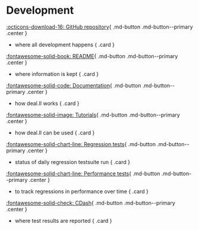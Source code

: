 Development
===========

<div class="grid" markdown>

[:octicons-download-16: GitHub repository](https://github.com/dealii/dealii){ .md-button .md-button--primary .center }<br>
- where all development happens
{ .card }

[:fontawesome-solid-book: README](https://www.dealii.org/developer/readme.html){ .md-button .md-button--primary .center }<br>
- where information is kept
{ .card }

[:fontawesome-solid-code: Documentation](https://dealii.org/developer/doxygen/deal.II){ .md-button .md-button--primary .center }<br>
- how deal.II works
{ .card }

[:fontawesome-solid-image: Tutorials](https://www.dealii.org/developer/doxygen/deal.II/Tutorial.html){ .md-button .md-button--primary .center }<br>
- how deal.II can be used
{ .card }

[:fontawesome-solid-chart-line: Regression tests](https://dealii.org/regression_tests/reports/render.html?#!current.md){ .md-button .md-button--primary .center }<br>
- status of daily regression testsuite run
{ .card }

[:fontawesome-solid-chart-line: Performance tests](https://dealii.org/performance_tests/reports/render.html?#!current.md){ .md-button .md-button--primary .center }<br>
- to track regressions in performance over time
{ .card }

[:fontawesome-solid-check: CDash](https://cdash.dealii.org/index.php?project=deal.II){ .md-button .md-button--primary .center }<br>
- where test results are reported
{ .card }

</div>
